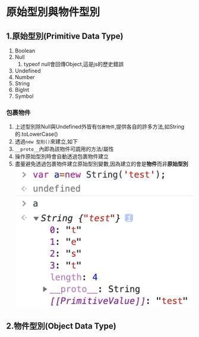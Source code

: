 # 原始型別與物件型別
## 1.原始型別(Primitive Data Type)
1. Boolean
2. Null
   1. typeof null會回傳Object,這是js的歷史錯誤
3. Undefined
4. Number
5. String
6. BigInt
7. Symbol
### 包裹物件
1. 上述型別除Null與Undefined外皆有`包裹物件`,提供各自的許多方法,如String的.toLowerCase()
2. 透過`new 型別()`來建立,如下
3. `__proto__`內即為該物件可調用的方法/屬性
4. 操作原始型別時會自動透過包裹物件建立
5. 盡量避免透過包裹物件建立原始型別變數,因為建立的會是**物件**而非**原始型別**
![WrapObject](imgs/wrapObject.png)
## 2.物件型別(Object Data Type)